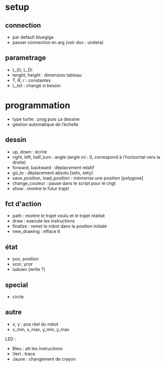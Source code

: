 # setup

## connection

- par default bluegiga
- passer connection en arg (voir doc : undera)

## parametrage

- L_Gi, L_Di
- lenght, height : dimension tableau
- T, R, r : constantes
- L_tot : changé si besoin

# programmation

- type turtle : prog puis ça dessine
- gestion automatique de l’échelle

## dessin

- up, down : écrire
- right, left, half_turn : angle (angle ini : 0, correspond à l'horizontal vers la droite)
- forward, backward : déplacement relatif
- go_to : déplacement absolu [setx, sety]
- save_position, load_position : mémorise une position [polygone]
- change_couleur : pause dans le script pour le chgt
- show : montre le futur trajet

## fct d'action

- path : montre le trajet voulu et le trajet réalisé
- draw : execute les instructions
- finalize : remet le robot dans la position initiale
- new_drawing : efface tt

## état

- pos, position
- xcor, ycor
- isdown [write ?]

## special

- circle

## autre

- x, y : pos réel du robot
- x_min, x_max, y_min, y_max

LED :
- Bleu : att les instructions
- Vert : trace
- Jaune : changement de crayon

